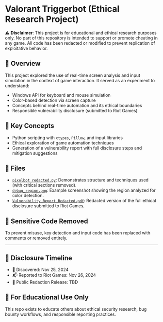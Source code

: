 # Valorant Triggerbot (Ethical Research Project)

⚠️ **Disclaimer**: This project is for educational and ethical research purposes only. No part of this repository is intended to support or promote cheating in any game. All code has been redacted or modified to prevent replication of exploitative behavior.

## 📘 Overview

This project explored the use of real-time screen analysis and input simulation in the context of game interaction. It served as an experiment to understand:

- Windows API for keyboard and mouse simulation  
- Color-based detection via screen capture  
- Concepts behind real-time automation and its ethical boundaries  
- Responsible vulnerability disclosure (submitted to Riot Games)

## 🧠 Key Concepts

- Python scripting with `ctypes`, `Pillow`, and input libraries  
- Ethical exploration of game automation techniques  
- Generation of a vulnerability report with full disclosure steps and mitigation suggestions

## 📄 Files

- [`pixelbot_redacted.py`](./pixelbot_redacted.py): Demonstrates structure and techniques used (with critical sections removed).
- [`debug_region.png`](./debug_region.png): Example screenshot showing the region analyzed for color detection.
- [`Vulnerability_Report_Redacted.pdf`](./Valorant_Triggerbot_Report_Redacted.pdf): Redacted version of the full ethical disclosure submitted to Riot Games.

## 🔐 Sensitive Code Removed

To prevent misuse, key detection and input code has been replaced with comments or removed entirely.

---

## 📢 Disclosure Timeline

- 🧠 Discovered: Nov 25, 2024  
- 📬 Reported to Riot Games: Nov 26, 2024  
- 📁 Public Redaction Release: TBD

## 🧪 For Educational Use Only

This repo exists to educate others about ethical security research, bug bounty workflows, and responsible reporting practices.
